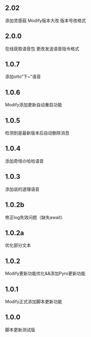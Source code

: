 ## 2.02
添加灵感菇
Modify版本大改
版本号改格式

## 2.0.0

在线获取语音包
更改发送语音指令格式

## 1.0.7
添加otto“下~”语音

## 1.0.6
Modify添加更新自动重启功能

## 1.0.5
检测到是最新版本后自动删除消息

## 1.0.4
添加奇怪の哈哈语音

## 1.0.3
添加说的道理语音

## 1.0.2b
修正log失效问题（缺失await）

## 1.0.2a
优化部分文本

## 1.0.2
Modify更新功能优化&&添加Pyro更新功能

## 1.0.1
Modify正式添加脚本更新功能

## 1.0.0
脚本更新测试版